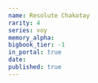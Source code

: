 ```yaml
---
name: Resolute Chakotay
rarity: 4
series: voy
memory_alpha:
bigbook_tier: -1
in_portal: true
date:
published: true
---
```



